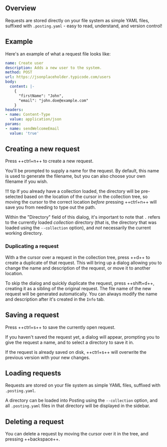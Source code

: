 ## Overview

Requests are stored directly on your file system as simple YAML files, suffixed with `.posting.yaml` - easy to read, understand, and version control!

## Example

Here's an example of what a request file looks like:

```yaml
name: Create user
description: Adds a new user to the system.
method: POST
url: https://jsonplaceholder.typicode.com/users
body: 
  content: |-
    {
      "firstName": "John",
      "email": "john.doe@example.com"
    }
headers:
- name: Content-Type
  value: application/json
params:
- name: sendWelcomeEmail
  value: 'true'
```

## Creating a new request

Press ++ctrl+n++ to create a new request.

You'll be prompted to supply a name for the request.
By default, this name is used to generate the filename, but you can also choose your own filename if you wish.

!!! tip
    If you already have a collection loaded, the directory will be pre-selected based on the location of the cursor in the collection tree, so moving the cursor to the correct location *before* pressing ++ctrl+n++ will save you from needing to type out the path.

Within the "Directory" field of this dialog, it's important to note that `.` refers to the currently loaded *collection* directory (that is, the directory that was loaded using the `--collection` option), and *not* necessarily the current working directory.

### Duplicating a request

With a the cursor over a request in the collection tree, press ++d++ to create a duplicate of that request. This will bring up a dialog allowing you to change the name and description of the request, or move it to another location.

To skip the dialog and quickly duplicate the request, press ++shift+d++, creating it as a sibling of the original request. The file name of the new request will be generated automatically. You can always modify the name and description after it's created in the `Info` tab.

## Saving a request

Press ++ctrl+s++ to save the currently open request.

If you haven't saved the request yet, a dialog will appear, prompting you to give the request a name, and to select a directory to save it in.

If the request is already saved on disk, ++ctrl+s++ will overwrite the previous version with your new changes.

## Loading requests

Requests are stored on your file system as simple YAML files, suffixed with `.posting.yaml`.

A directory can be loaded into Posting using the `--collection` option, and all `.posting.yaml` files in that directory will be displayed in the sidebar.

## Deleting a request

You can delete a request by moving the cursor over it in the tree, and pressing ++backspace++.
